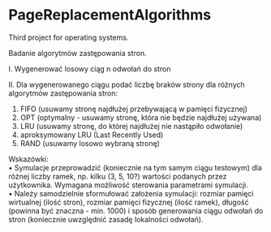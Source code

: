 # PageReplacementAlgorithms
Third project for operating systems.

Badanie algorytmów zastępowania stron.

I. Wygenerować losowy ciąg n odwołań do stron  

II. Dla wygenerowanego ciągu podać liczbę braków strony dla różnych algorytmów zastępowania stron:
1. FIFO (usuwamy stronę najdłużej przebywającą w pamięci fizycznej)
2. OPT (optymalny - usuwamy stronę, która nie będzie najdłużej używana)
3. LRU (usuwamy stronę, do której najdłużej nie nastąpiło odwołanie)
4. aproksymowany LRU (Last Recently Used)
5. RAND (usuwamy losowo wybraną stronę)
   
Wskazówki:  
• Symulacje przeprowadzić (koniecznie na tym samym ciągu testowym) dla różnej liczby ramek, np. kilku (3, 5, 10?)
wartości podanych przez użytkownika. Wymagana możliwość sterowania parametrami symulacji.  
• Należy samodzielnie sformułować założenia symulacji: rozmiar pamięci wirtualnej (ilość stron), rozmiar pamięci fizycznej
(ilość ramek), długość (powinna być znaczna - min. 1000) i sposób generowania ciągu odwołań do stron (koniecznie
uwzględnić zasadę lokalności odwołań). 
